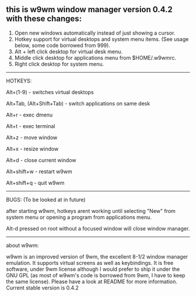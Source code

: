 this is w9wm window manager version 0.4.2 with these changes:
------------------------------------------------------------------------
1. Open new windows automatically instead of just showing a cursor.
2. Hotkey support for virtual desktops and system menu items. (See usage below, some code borrowed from 999).
3. Alt + left click desktop for virtual desk menu.
4. Middle click desktop for applications menu from $HOME/.w9wmrc.
5. Right click desktop for system menu.


------------------------------------------------------------------------
HOTKEYS:

Alt+(1-9) - switches virtual desktops

Alt+Tab, (Alt+Shift+Tab) - switch applications on same desk

Alt+r - exec dmenu

Alt+t - exec terminal

Alt+z - move window

Alt+x - resize window

Alt+d - close current window

Alt+shift+w - restart w9wm

Alt+shift+q - quit w9wm


------------------------------------------------------------------------
BUGS: (To be looked at in future)

after starting w9wm, hotkeys arent working until selecting "New" from system menu or opening a program from applications menu.

Alt-d pressed on root without a focused window will close window manager.


------------------------------------------------------------------------
about w9wm:

w9wm is an improved version of 9wm, the excellent 8-1/2 window manager emulation. It supports virtual screens as well as keybindings.
It is free software, under 9wm license although I would prefer to ship it under the GNU GPL (as most of w9wm's code is borrowed from 9wm, I have to keep the same license). Please have a look at README for more information.
Current stable version is 0.4.2
